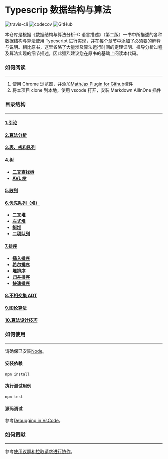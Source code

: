 <!-- @format -->

# Typescrip 数据结构与算法

![travis-cli](https://travis-ci.com/qindagang/data-structures-and-algorithm-analysis-in-typescript.svg?branch=master)
![codecov](https://codecov.io/gh/qindagang/data-structures-and-algorithm-analysis-in-typescript/branch/master/graph/badge.svg?token=B05PLKNLJP)
![GitHub](https://img.shields.io/github/license/qindagang/data-structures-and-algorithm-analysis-in-typescript)

本仓库是根据《数据结构与算法分析-C 语言描述》（第二版）一书中所描述的各种数据结构与算法使用 Typescript 进行实现，并在每个章节中添加了必须要的解释与说明。相比原书，这里省略了大量涉及算法运行时间的定理证明、推导分析过程及算法实现的细节描述，因此强烈建议您在原书的基础上阅读本代码。

### 如何阅读

---

1. 使用 Chrome 浏览器，并添加[MathJax Plugin for Github](https://chrome.google.com/webstore/detail/mathjax-plugin-for-github/ioemnmodlmafdkllaclgeombjnmnbima)控件
2. 将本项目 clone 到本地，使用 vscode 打开，安装 Markdown AllInOne 插件

### 目录结构

---

#### [1.引论](https://github.com/qindagang/data-structures-and-algorithm-analysis-in-typescript/tree/master/Chapters/Chapter1-Introduction)

#### [2.算法分析](https://github.com/qindagang/data-structures-and-algorithm-analysis-in-typescript/tree/master/Chapters/Chapter2-AlgorithmAnalysis)

#### [3.表、栈和队列](https://github.com/qindagang/data-structures-and-algorithm-analysis-in-typescript/tree/master/Chapters/Chapter3-ListStackQueue)

#### [4.树](https://github.com/qindagang/data-structures-and-algorithm-analysis-in-typescript/tree/master/Chapters/Chapter4-Trees)

-   **[二叉查找树](https://github.com/qindagang/data-structures-and-algorithm-analysis-in-typescript/tree/master/Chapters/Chapter4-Trees/4.1-BinarySearchTree)**
-   **[AVL 树](https://github.com/qindagang/data-structures-and-algorithm-analysis-in-typescript/tree/master/Chapters/Chapter4-Trees/4.2-AVLTree)**

#### [5.散列](https://github.com/qindagang/data-structures-and-algorithm-analysis-in-typescript/tree/master/Chapters/Chapter5-Hashing)

#### [6.优先队列（堆）](https://github.com/qindagang/data-structures-and-algorithm-analysis-in-typescript/tree/master/Chapters/Chapter6-PriorityQueue)

-   **[二叉堆](https://github.com/qindagang/data-structures-and-algorithm-analysis-in-typescript/tree/master/Chapters/Chapter6-PriorityQueue/6.1-BinaryHeap)**
-   **[左式堆](https://github.com/qindagang/data-structures-and-algorithm-analysis-in-typescript/tree/master/Chapters/Chapter6-PriorityQueue/6.2-LeftistHeap)**
-   **[斜堆](https://github.com/qindagang/data-structures-and-algorithm-analysis-in-typescript/tree/master/Chapters/Chapter6-PriorityQueue/6.3-SkewHeap)**
-   **[二项队列](https://github.com/qindagang/data-structures-and-algorithm-analysis-in-typescript/tree/master/Chapters/Chapter6-PriorityQueue/6.4-BinomalQueue)**

#### [7.排序](https://github.com/qindagang/data-structures-and-algorithm-analysis-in-typescript/tree/master/Chapters/Chapter7-Sorting)

-   **[插入排序](https://github.com/qindagang/data-structures-and-algorithm-analysis-in-typescript/tree/master/Chapters/Chapter7-Sorting/7.1-InsertionSort)**
-   **[希尔排序](https://github.com/qindagang/data-structures-and-algorithm-analysis-in-typescript/tree/master/Chapters/Chapter7-Sorting/7.2-ShellSort)**
-   **[堆排序](https://github.com/qindagang/data-structures-and-algorithm-analysis-in-typescript/tree/master/Chapters/Chapter7-Sorting/7.3-HeapSort)**
-   **[归并排序](https://github.com/qindagang/data-structures-and-algorithm-analysis-in-typescript/tree/master/Chapters/Chapter7-Sorting/7.4-MergeSort)**
-   **[快速排序](https://github.com/qindagang/data-structures-and-algorithm-analysis-in-typescript/tree/master/Chapters/Chapter7-Sorting/7.5-QuickSort)**

#### [8.不相交集 ADT](https://github.com/qindagang/data-structures-and-algorithm-analysis-in-typescript/tree/master/Chapters/Chapter8-DisjointSet)

#### [9.图论算法](https://github.com/qindagang/data-structures-and-algorithm-analysis-in-typescript/tree/master/Chapters/Chapter9-GraphAlgorithm)

#### [10.算法设计技巧](https://github.com/qindagang/data-structures-and-algorithm-analysis-in-typescript/tree/master/Chapters/Chapter10-AlgorithmDesingTechniques)

### 如何使用

---

请确保已安装[Node](<(https://nodejs.org/zh-cn/)>)。

#### 安装依赖

```
npm install
```

#### 执行测试用例

```
npm test
```

#### 源码调试

参考[Debugging in VsCode](https://code.visualstudio.com/docs/editor/debugging)。

### 如何贡献

---

参考[使用议题和拉取请求进行协作](https://docs.github.com/cn/free-pro-team@latest/github/collaborating-with-issues-and-pull-requests)。

